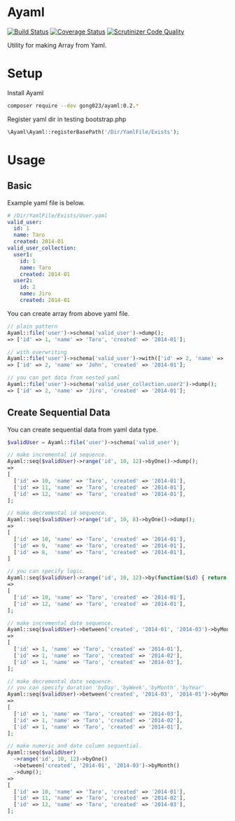 # Ayaml

[![Build Status](https://travis-ci.org/gong023/Ayaml.svg)](https://travis-ci.org/gong023/Ayaml)
[![Coverage Status](https://img.shields.io/coveralls/gong023/Ayaml.svg?style=flat)](https://coveralls.io/r/gong023/Ayaml)
[![Scrutinizer Code Quality](https://scrutinizer-ci.com/g/gong023/Ayaml/badges/quality-score.png?b=master)](https://scrutinizer-ci.com/g/gong023/Ayaml/?branch=master)

Utility for making Array from Yaml.

# Setup

Install Ayaml

```bash
composer require --dev gong023/ayaml:0.2.*
```

Register yaml dir in testing bootstrap.php

```php
\Ayaml\Ayaml::registerBasePath('/Dir/YamlFile/Exists');
```

# Usage

## Basic

Example yaml file is below.

```yaml
# /Dir/YamlFile/Exists/User.yaml
valid_user:
  id: 1
  name: Taro
  created: 2014-01
valid_user_collection:
  user1:
    id: 1
    name: Taro
    created: 2014-01
  user2:
    id: 2
    name: Jiro
    created: 2014-01
```

You can create array from above yaml file.

```php
// plain pattern
Ayaml::file('user')->schema('valid_user')->dump();
=> ['id' => 1, 'name' => 'Taro', 'created' => '2014-01'];

// with overwriting
Ayaml::file('user')->schema('valid_user')->with(['id' => 2, 'name' => 'John'])->dump();
=> ['id' => 2, 'name' => 'John', 'created' => '2014-01'];

// you can get data from nested yaml
Ayaml::file('user')->schema('valid_user_collection.user2')->dump();
=> ['id' => 2, 'name' => 'Jiro', 'created' => '2014-01'];
```

## Create Sequential Data

You can create sequential data from yaml data type.

```php
$validUser = Ayaml::file('user')->schema('valid_user');

// make incremental id sequence.
Ayaml::seq($validUser)->range('id', 10, 12)->byOne()->dump();
=>
[
  ['id' => 10, 'name' => 'Taro', 'created' => '2014-01'],
  ['id' => 11, 'name' => 'Taro', 'created' => '2014-01'],
  ['id' => 12, 'name' => 'Taro', 'created' => '2014-01'],
];

// make decremental id sequence.
Ayaml::seq($validUser)->range('id', 10, 8)->byOne()->dump();
=>
[
  ['id' => 10, 'name' => 'Taro', 'created' => '2014-01'],
  ['id' => 9,  'name' => 'Taro', 'created' => '2014-01'],
  ['id' => 8,  'name' => 'Taro', 'created' => '2014-01'],
]

// you can specify logic.
Ayaml::seq($validUser)->range('id', 10, 12)->by(function($id) { return $id + 2; })->dump();
=>
[
  ['id' => 10, 'name' => 'Taro', 'created' => '2014-01'],
  ['id' => 12, 'name' => 'Taro', 'created' => '2014-01'],
];

// make incremental date sequence.
Ayaml::seq($validUser)->between('created', '2014-01', '2014-03')->byMonth()->dump();
=>
[
  ['id' => 1, 'name' => 'Taro', 'created' => '2014-01'],
  ['id' => 1, 'name' => 'Taro', 'created' => '2014-02'],
  ['id' => 1, 'name' => 'Taro', 'created' => '2014-03'],
];

// make decremental date sequence.
// you can specify duration 'byDay','byWeek','byMonth','byYear'
Ayaml::seq($validUser)->between('created', '2014-03', '2014-01')->byMonth()->dump();
=>
[
  ['id' => 1, 'name' => 'Taro', 'created' => '2014-03'],
  ['id' => 1, 'name' => 'Taro', 'created' => '2014-02'],
  ['id' => 1, 'name' => 'Taro', 'created' => '2014-01'],
];

// make numeric and date column sequential.
Ayaml::seq($validUser)
  ->range('id', 10, 12)->byOne()
  ->between('created', '2014-01', '2014-03')->byMonth()
  ->dump();
=>
[
  ['id' => 10, 'name' => 'Taro', 'created' => '2014-01'],
  ['id' => 11, 'name' => 'Taro', 'created' => '2014-02'],
  ['id' => 12, 'name' => 'Taro', 'created' => '2014-03'],
];
```
